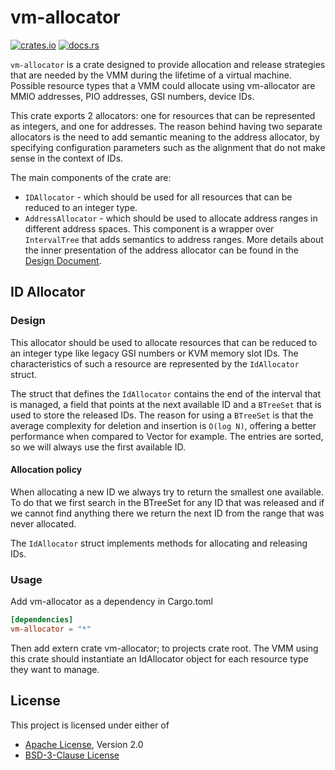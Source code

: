 # vm-allocator

[![crates.io](https://img.shields.io/crates/v/vm-allocator)](https://crates.io/crates/vm-allocator)
[![docs.rs](https://img.shields.io/docsrs/vm-allocator)](https://docs.rs/vm-allocator/)

`vm-allocator` is a crate designed to provide allocation and release strategies
that are needed by the VMM during the lifetime of a virtual machine. Possible
resource types that a VMM could allocate using vm-allocator are MMIO addresses,
PIO addresses, GSI numbers, device IDs.

This crate exports 2 allocators: one for resources that can be represented as
integers, and one for addresses. The reason behind having two separate
allocators is the need to add semantic meaning to the address allocator, by
specifying configuration parameters such as the alignment that do not make
sense in the context of IDs.

The main components of the crate are:
- `IDAllocator` - which should be used for all resources that can be reduced to
  an integer type.
- `AddressAllocator` - which should be used to allocate address ranges in
  different address spaces. This component is a wrapper over `IntervalTree`
  that adds semantics to address ranges. More details about the inner
  presentation of the address allocator can be found in the
  [Design Document](src/allocation_engine/DESIGN.md).

## ID Allocator

### Design

This allocator should be used to allocate resources that can be reduced to an
integer type like legacy GSI numbers or KVM memory slot IDs. The
characteristics of such a resource are represented by the `IdAllocator` struct.

The struct that defines the `IdAllocator` contains the end of the interval that
is managed, a field that points at the next available ID and a `BTreeSet` that
is used to store the released IDs. The reason for using a `BTreeSet` is that
the average complexity for deletion and insertion is `O(log N)`, offering a
better performance when compared to Vector for example. The entries are sorted,
so we will always use the first available ID.

#### Allocation policy

When allocating a new ID we always try to return the smallest one available. To
do that we first search in the BTreeSet for any ID that was released and if we
cannot find anything there we return the next ID from the range that was never
allocated.

The `IdAllocator` struct implements methods for allocating and releasing IDs.

### Usage

Add vm-allocator as a dependency in Cargo.toml

```toml
[dependencies]
vm-allocator = "*"
````

Then add extern crate vm-allocator; to projects crate root.
The VMM using this crate should instantiate an IdAllocator object for each
resource type they want to manage.

## License

This project is licensed under either of

- [Apache License](http://www.apache.org/licenses/LICENSE-2.0), Version 2.0
- [BSD-3-Clause License](https://opensource.org/licenses/BSD-3-Clause)
